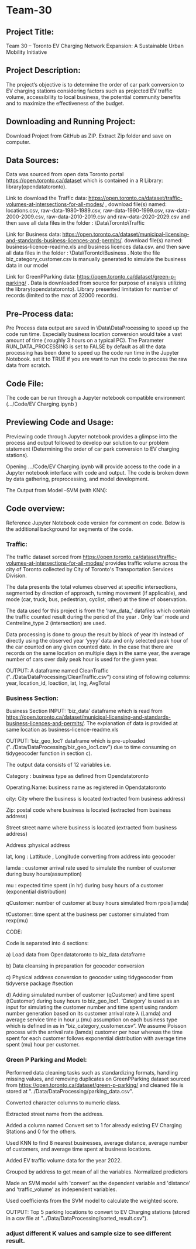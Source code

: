 # Team-30
## Project Title:  

Team 30 – Toronto EV Charging Network Expansion: A Sustainable Urban Mobility Initiative 

## Project Description: 

The project’s objective is to determine the order of car park conversion to EV charging stations considering factors such as projected EV traffic volume, accessibility to local business, the potential community benefits and to maximize the effectiveness of the budget.   

## Downloading and Running Project: 

Download Project from GitHub as ZIP. Extract Zip folder and save on computer. 

## Data Sources:  

Data was sourced from open data Toronto portal https://open.toronto.ca/dataset which is contained in a R Library: library(opendatatoronto). 

Link to download the Traffic data: https://open.toronto.ca/dataset/traffic-volumes-at-intersections-for-all-modes/ , download file(s) named: locations.csv, raw-data-1980-1989.csv, raw-data-1990-1999.csv, raw-data-2000-2009.csv, raw-data-2010-2019.csv and raw-data-2020-2029.csv
and then save all data files in the folder : \Data\Toronto\Traffic

Link for Business data: https://open.toronto.ca/dataset/municipal-licensing-and-standards-business-licences-and-permits/.  download file(s) named: business-licence-readme.xls and business licences data.csv. 
and then save all data files in the folder : \Data\Toronto\Business . Note the file biz_category_customer.csv is manually generated to simulate the business data in our model

Link for GreenPParking data: https://open.toronto.ca/dataset/green-p-parking/ .
Data is downloaded from source for purpose of analysis utilizing the library(opendatatoronto). Library presented limitation for number of records (limited to the max of 32000 records). 

## Pre-Process data: 
Pre Process data output are saved in \Data\DataProcessing to speed up the code run time. Especially business location conversion would take a vast amount of time ( roughly 3 hours on a typical PC). The Parameter RUN_DATA_PROCESSING is set to FALSE by default as all the data processing has been done to speed up the code run time in the Jupyter Notebook.  set it to TRUE if you are want to run the code to process the raw data from scratch. 

## Code File:  

The code can be run through a Jupyter notebook compatible environment (.../Code/EV Charging.ipynb ) 

## Previewing Code and Usage: 

Previewing code through Jupyter notebook provides a glimpse into the process and output followed to develop our solution to our problem statement (Determining the order of car park conversion to EV charging stations). 

Opening .../Code/EV Charging.ipynb will provide access to the code in a Jupyter notebook interface with code and output. The code is broken down by data gathering, preprocessing, and model development.  

The Output from Model –SVM (with KNN):  

 
## Code overview: 

Reference Jupyter Notebook code version for comment on code. Below is the additional background for segments of the code.  

### Traffic:
The traffic dataset sorced from https://open.toronto.ca/dataset/traffic-volumes-at-intersections-for-all-modes/ provides traffic volume across the city of Toronto collected by City of Toronto's Transportation Services Division.

The data presents the total volumes observed at specific intersections, segmented by direction of approach, turning movement (if applicable), and mode (car, truck, bus, pedestrian, cyclist, other) at the time of observation. 

The data used for this project is from the ‘raw_data_<yyyy-yyyy>’ datafiles which contain the traffic counted result during the period of the year <yyyy-yyyy>. Only ‘car’ mode and Centreline_type 2 (intersection) are used. 

 Data processing is done to group the result by block of year ith instead of directly using the observed year ‘yyyy’ data and only selected peak hour of the car counted on any given counted date. In the case that there are records on the same location on multiple days in the same year, the average number of cars over daily peak hour is used for the given year.

 OUTPUT:
 A dataframe named CleanTraffic ("../Data/DataProcessing/CleanTraffic.csv") consisting of following columns: year, location_id, loaction, lat, lng, AvgTotal

 
### Business Section:

Business Section INPUT: ‘biz_data’ dataframe which is read from https://open.toronto.ca/dataset/municipal-licensing-and-standards-business-licences-and-permits/. The explanation of data is provided at same location as business-licence-readme.xls  

OUTPUT: ‘biz_geo_loc1’ dataframe which is pre-uploaded ("../Data/DataProcessing/biz_geo_loc1.csv") due to time consuming on tidygeocoder function in section c).   

The output data consists of 12 variables i.e. 

Category : business type as defined from Opendatatoronto 

Operating.Name: business name as registered in Opendatatoronto 

city: City where the business is located (extracted from business address) 

Zip: postal code where business is located (extracted from business address) 

Street street name where business is located (extracted from business address) 

Address :physical address 

lat, long : Lattitude , Longitude converting from address into geocoder 

lamda : customer arrival rate used to simulate the number of customer during busy hours(assumption) 

mu : expected time spent (in hr) during busy hours of a customer (exponential distribution) 

qCustomer: number of customer at busy hours simulated from rpois(lamda) 

tCustomer: time spent at the business per customer simulated from rexp(mu) 

CODE:  

Code is separated into 4 sections:  

a) Load data from Opendatatoronto to biz_data dataframe  

b) Data cleansing in preparation for geocoder conversion  

c) Physical address conversion to geocoder using tidygeocoder from tidyverse package #section 

d) Adding simulated number of customer (qCustomer) and time spent (tCustomer) during busy hours to biz_geo_loc1. ‘Category’ is used as an input for simulating the customer number and time spent using random number generation based on its customer arrival rate λ (Lamda) and average service time in hour µ (mu) assumption on each business type which is defined in as in “biz_category_customer.csv”. We assume Poisson process with the arrival rate (lamda) customer per hour whereas the time spent for each customer follows exponential distribution with average time spent (mu) hour per customer.  

 
### Green P Parking and Model:

Performed data cleaning tasks such as standardizing formats, handling missing values, and removing duplicates on GreenPParking dataset sourced from https://open.toronto.ca/dataset/green-p-parking/ and cleaned file is stored at "../Data/DataProcessing/parking_data.csv". 

 Converted character columns to numeric class. 

 Extracted street name from the address.

 Added a column named Convert set to 1 for already existing EV Charging Stations and 0 for the others. 

 Used KNN to find 8 nearest businesses, average distance, average number of customers, and average time spent at business locations. 

 Added EV traffic volume data for the year 2022. 

 Grouped by address to get mean of all the variables. Normalized predictors 

 Made an SVM model with 'convert' as the dependent variable and 'distance' and 'traffic_volume' as independent variables. 

 Used coefficients from the SVM model to calculate the weighted score. 

 OUTPUT: Top 5 parking locations to convert to EV Charging stations (stored in a csv file at "../Data/DataProcessing/sorted_result.csv").
 
 ### adjust different K values and sample size to see different result. 

 
